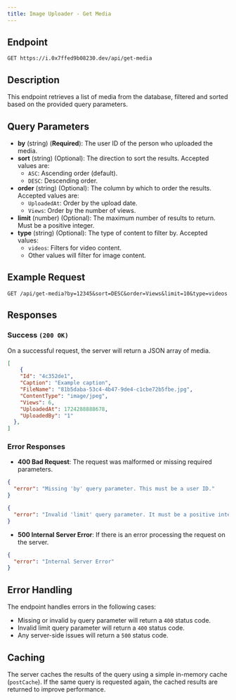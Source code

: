 ```yaml
---
title: Image Uploader - Get Media
---
```


## Endpoint

`GET https://i.0x7ffed9b08230.dev/api/get-media`

## Description

This endpoint retrieves a list of media from the database, filtered and sorted based on the provided query parameters.

## Query Parameters

- **by** (string) (**Required**): The user ID of the person who uploaded the media.
- **sort** (string) (Optional): The direction to sort the results. Accepted values are:
    - `ASC`: Ascending order (default).
    - `DESC`: Descending order.
- **order** (string) (Optional): The column by which to order the results. Accepted values are:
    - `UploadedAt`: Order by the upload date.
    - `Views`: Order by the number of views.
- **limit** (number) (Optional): The maximum number of results to return. Must be a positive integer.
- **type** (string) (Optional): The type of content to filter by. Accepted values:
    - `videos`: Filters for video content.
    - Other values will filter for image content.

## Example Request

```http
GET /api/get-media?by=12345&sort=DESC&order=Views&limit=10&type=videos
```

## Responses

### Success `(200 OK)`

On a successful request, the server will return a JSON array of media.

```json
[
    {
    "Id": "4c352de1",
    "Caption": "Example caption",
    "FileName": "81b5daba-53c4-4b47-9de4-c1cbe72b5fbe.jpg",
    "ContentType": "image/jpeg",
    "Views": 6,
    "UploadedAt": 1724288888678,
    "UploadedBy": "1"
  },
]
```

### Error Responses

- **400 Bad Request**: The request was malformed or missing required parameters.

```json
{
  "error": "Missing 'by' query parameter. This must be a user ID."
}
```

```json
{
  "error": "Invalid 'limit' query parameter. It must be a positive integer."
}
```

- **500 Internal Server Error**: If there is an error processing the request on the server.

```json
{
  "error": "Internal Server Error"
}
```

## Error Handling

The endpoint handles errors in the following cases:

- Missing or invalid `by` query parameter will return a `400` status code.
- Invalid limit query parameter will return a `400` status code.
- Any server-side issues will return a `500` status code.

## Caching

The server caches the results of the query using a simple in-memory cache (`postCache`). If the same query is requested again, the cached results are returned to improve performance.